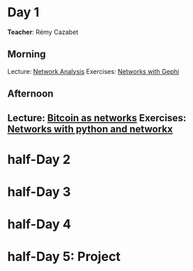 # Day 1
**Teacher**: Rémy Cazabet
## Morning
Lecture: [Network Analysis](http://cazabetremy.fr/Teaching/bitcoinClass/2023/Graphs_aggregatedFTD.pdf)
Exercises: [Networks with Gephi](http://cazabetremy.fr/Teaching/bitcoinClass/2023/CN_Experiments.pdf)

## Afternoon
Lecture: [Bitcoin as networks](http://cazabetremy.fr/Teaching/bitcoinClass/2023/Bitcoin-Intro-asNetwork.pdf)
Exercises: [Networks with python and networkx](http://cazabetremy.fr/Teaching/bitcoinClass/2023/networkx.pdf)
-------

# half-Day 2
# half-Day 3
# half-Day 4
# half-Day 5: Project
